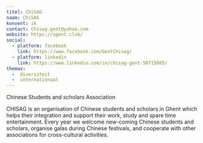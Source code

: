 ```yaml
---
titel: ChiSAG
naam: ChiSAG
konvent: ik
contact: Chisag.gent@yahoo.com
website: https://ugent.club/
social: 
  - platform: facebook
    link: https://www.facebook.com/GentChisag/
  - platform: linkedin
    link: https://www.linkedin.com/in/chisag-gent-50715865/
themas:
  -  diversiteit
  -  internationaal
---
```


Chinese Students and scholars Association

CHISAG is an organisation of Chinese students and scholars in Ghent which helps their integration and support their work, study and spare time entertainment.
Every year we welcome new-coming Chinese students and scholars, organise galas during Chinese festivals, and cooperate with other associations for cross-cultural activities.
